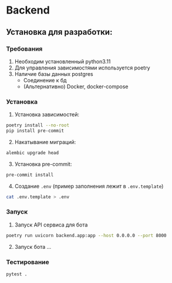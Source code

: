 # Backend
## Установка для разработки:
### Требования
1) Необходим установленный python3.11
2) Для управления зависимостями используется poetry
3) Наличие базы данных postgres
   - Cоединение к бд
   - (Альтернативно) Docker, docker-compose
### Установка
1) Установка зависимостей:
```bash
poetry install --no-root
pip install pre-commit
```
2) Накатывание миграций:
```bash
alembic upgrade head
```
3) Установка pre-commit:
```bash
pre-commit install
```
4) Создание `.env` (пример заполнения лежит в `.env.template`)
```bash
cat .env.template > .env
```
### Запуск
1) Запуск API сервиса для бота
```bash
poetry run uvicorn backend.app:app --host 0.0.0.0 --port 8000
```
2) Запуск бота
...
### Тестирование
```bash
pytest .
```
